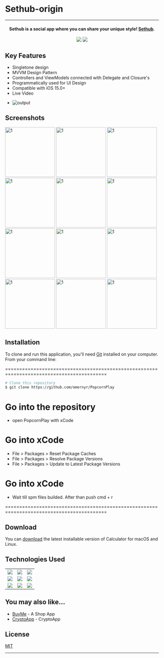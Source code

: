 # Sethub-origin

<hr>
<h4 align="center">Sethub is a social app where you can share your unique style! <a href="https://github.com/omernyr/Sethub-origin" target="_blank">Sethub</a>.</h4>

<p align="center">
  <img src="https://img.shields.io/github/commit-activity/y/omernyr/Sethub-origin">
  <img src="https://img.shields.io/github/license/omernyr/Sethub-origin">
</p>

## Key Features


* Singletone design
* MVVM Design Pattern
* Controllers and ViewModels connected with Delegate and Closure's
* Programmatically used for UI Design
* Compatible with iOS 15.0+
* Live Video
 - ![output](https://github.com/omernyr/Sethub-origin/assets/89137487/a8574d8d-e63b-43f3-afa8-7d2be997c449)

 
## Screenshots

<img width="163" alt="1" src="https://github.com/omernyr/Sethub-origin/assets/89137487/353c9c0e-88be-402c-ad05-aa6030cab2a9"> <img width="163" alt="1" src="https://github.com/omernyr/Sethub-origin/assets/89137487/d629f00d-2d3e-4ce7-b2ed-4d6dd64c8b68"> <img width="163" alt="1" src="https://github.com/omernyr/Sethub-origin/assets/89137487/1bd82aef-bdc0-4de2-9d1e-c3b403e931c7"> <img width="163" alt="1" src="https://github.com/omernyr/Sethub-origin/assets/89137487/5819def0-77aa-407f-94bf-67080b5455db"> <img width="163" alt="1" src="https://github.com/omernyr/Sethub-origin/assets/89137487/5f12c70d-c7f0-4485-9212-eed7fa08ba38"> <img width="163" alt="1" src="https://github.com/omernyr/Sethub-origin/assets/89137487/0cb0844f-07c5-4a6d-a742-e236bfef9fae"> <img width="163" alt="1" src="https://github.com/omernyr/Sethub-origin/assets/89137487/fa7f7c1d-74c3-4983-9451-9b1d1f310e3e"> <img width="163" alt="1" src="https://github.com/omernyr/Sethub-origin/assets/89137487/abe892bf-3172-45df-ac67-d2fae91b5182"> <img width="163" alt="1" src="https://github.com/omernyr/Sethub-origin/assets/89137487/7f23e60f-dae5-440c-9dfe-1d509b6a57ed"> <img width="163" alt="1" src="https://github.com/omernyr/Sethub-origin/assets/89137487/6338b9e2-d830-49bf-ab26-676185feed51"> <img width="163" alt="1" src="https://github.com/omernyr/Sethub-origin/assets/89137487/4cb16b47-44b7-4465-8ac2-279b439a0131"> <img width="163" alt="1" src="https://github.com/omernyr/Sethub-origin/assets/89137487/2a4602d3-f5e2-42b5-9691-dc28be986faa">
  

## Installation

To clone and run this application, you'll need [Git](https://git-scm.com) installed on your computer. From your command line:

==========================================================================================
 ```bash
 # Clone this repository
 $ git clone https://github.com/omernyr/PopcornPlay
 ```
 # Go into the repository
 - open PopcornPlay with xCode
 
 # Go into xCode
 - File > Packages > Reset Package Caches
 - File > Packages > Resolve Package Versions
 - File > Packages > Update to Latest Package Versions
 
 # Go into xCode
 - Wait till spm files builded. After than push cmd + r
 
==========================================================================================


## Download

You can [download](https://github.com/omernyr/Sethub-origin) the latest installable version of Calculator for macOS and Linux.

## Technologies Used

<table style"float:right;">
  <tr>
    <td><img src="https://img.shields.io/badge/Swift-FA7343?style=for-the-badge&logo=swift&logoColor=white"/></td>
    <td><img src="https://img.shields.io/badge/Xcode-007ACC?style=for-the-badge&logo=Xcode&logoColor=white"></td>
    <td><img src="https://img.shields.io/badge/UIKit-043b5c?style=for-the-badge&logo=swift&logoColor=white"></td>
  </tr>
  <tr>
    <td><img src="https://img.shields.io/badge/GitHub-100000?style=for-the-badge&logo=github&logoColor=white"/></td>
    <td><img src="https://img.shields.io/badge/GIT-E44C30?style=for-the-badge&logo=git&logoColor=white"/></td>
    <td><img src="https://img.shields.io/badge/firebase-ffca28?style=for-the-badge&logo=firebase&logoColor=red"/></td>
  </tr>
  <tr>
    <td><img src="https://img.shields.io/badge/IQKeyboardManager-298D46?style=for-the-badge&logoColor=white"/></td>
    <td><img src="https://img.shields.io/badge/moya-cf2f74?style=for-the-badge&logoColor=red"/></td>
    <td><img src="https://img.shields.io/badge/KingFisher-5091CD?style=for-the-badge&&logoColor=white"/></td>
  </tr>
</table>

## You may also like...

- [BuyMe](https://github.com/omernyr/BuyMe) - A Shop App
- [CryptoApp](https://github.com/omernyr/CryptoApp) - CryptoApp

## License

[MIT](https://choosealicense.com/licenses/mit)

---
